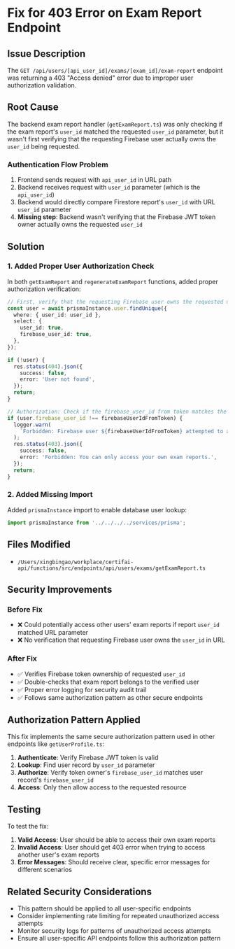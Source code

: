 # Fix for 403 Error on Exam Report Endpoint

## Issue Description

The `GET /api/users/[api_user_id]/exams/[exam_id]/exam-report` endpoint was returning a 403 "Access denied" error due to improper user authorization validation.

## Root Cause

The backend exam report handler (`getExamReport.ts`) was only checking if the exam report's `user_id` matched the requested `user_id` parameter, but it wasn't first verifying that the requesting Firebase user actually owns the `user_id` being requested.

### Authentication Flow Problem

1. Frontend sends request with `api_user_id` in URL path
2. Backend receives request with `user_id` parameter (which is the `api_user_id`)
3. Backend would directly compare Firestore report's `user_id` with URL `user_id` parameter
4. **Missing step**: Backend wasn't verifying that the Firebase JWT token owner actually owns the requested `user_id`

## Solution

### 1. Added Proper User Authorization Check

In both `getExamReport` and `regenerateExamReport` functions, added proper authorization verification:

```typescript
// First, verify that the requesting Firebase user owns the requested user_id
const user = await prismaInstance.user.findUnique({
  where: { user_id: user_id },
  select: {
    user_id: true,
    firebase_user_id: true,
  },
});

if (!user) {
  res.status(404).json({
    success: false,
    error: 'User not found',
  });
  return;
}

// Authorization: Check if the firebase_user_id from token matches the user's firebase_user_id
if (user.firebase_user_id !== firebaseUserIdFromToken) {
  logger.warn(
    `Forbidden: Firebase user ${firebaseUserIdFromToken} attempted to access exam report for user ${user_id}.`,
  );
  res.status(403).json({
    success: false,
    error: 'Forbidden: You can only access your own exam reports.',
  });
  return;
}
```

### 2. Added Missing Import

Added `prismaInstance` import to enable database user lookup:

```typescript
import prismaInstance from '../../../../services/prisma';
```

## Files Modified

- `/Users/xingbingao/workplace/certifai-api/functions/src/endpoints/api/users/exams/getExamReport.ts`

## Security Improvements

### Before Fix

- ❌ Could potentially access other users' exam reports if report `user_id` matched URL parameter
- ❌ No verification that requesting Firebase user owns the `user_id` in URL

### After Fix

- ✅ Verifies Firebase token ownership of requested `user_id`
- ✅ Double-checks that exam report belongs to the verified user
- ✅ Proper error logging for security audit trail
- ✅ Follows same authorization pattern as other secure endpoints

## Authorization Pattern Applied

This fix implements the same secure authorization pattern used in other endpoints like `getUserProfile.ts`:

1. **Authenticate**: Verify Firebase JWT token is valid
2. **Lookup**: Find user record by `user_id` parameter
3. **Authorize**: Verify token owner's `firebase_user_id` matches user record's `firebase_user_id`
4. **Access**: Only then allow access to the requested resource

## Testing

To test the fix:

1. **Valid Access**: User should be able to access their own exam reports
2. **Invalid Access**: User should get 403 error when trying to access another user's exam reports
3. **Error Messages**: Should receive clear, specific error messages for different scenarios

## Related Security Considerations

- This pattern should be applied to all user-specific endpoints
- Consider implementing rate limiting for repeated unauthorized access attempts
- Monitor security logs for patterns of unauthorized access attempts
- Ensure all user-specific API endpoints follow this authorization pattern

